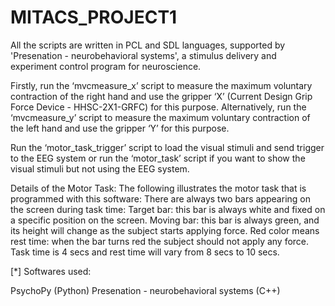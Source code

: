 # MITACS_PROJECT1

All the scripts are written in PCL and SDL languages, supported by 'Presenation - neurobehavioral systems', a stimulus delivery and experiment control program for neuroscience.

Firstly, run the ‘mvcmeasure_x’ script to measure the maximum voluntary contraction of the right hand and use the gripper ‘X’ (Current Design Grip Force Device - HHSC-2X1-GRFC) for this purpose. Alternatively, run the ‘mvcmeasure_y’ script to measure the maximum voluntary contraction of the left hand and use the gripper ‘Y’ for this purpose.

Run the ‘motor_task_trigger’ script to load the visual stimuli and send trigger to the EEG system or run the ‘motor_task’ script if you want to show the visual stimuli but not using the EEG system.

Details of the Motor Task:
The following illustrates the motor task that is programmed with this software:
There are always two bars appearing on the screen during task time:
Target bar: this bar is always white and fixed on a specific position on the screen.
Moving bar: this bar is always green, and its height will change as the subject starts applying force.
Red color means rest time: when the bar turns red the subject should not apply any force.
Task time is 4 secs and rest time will vary from 8 secs to 10 secs.

[*] Softwares used:

PsychoPy (Python)
Presenation - neurobehavioral systems (C++)
